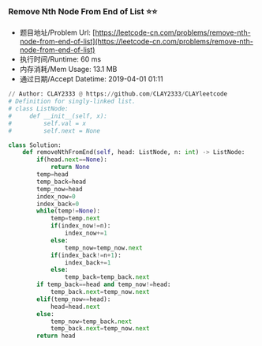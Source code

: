 
### Remove Nth Node From End of List :star::star:
- 题目地址/Problem Url: [https://leetcode-cn.com/problems/remove-nth-node-from-end-of-list](https://leetcode-cn.com/problems/remove-nth-node-from-end-of-list)
- 执行时间/Runtime: 60 ms 
- 内存消耗/Mem Usage: 13.1 MB
- 通过日期/Accept Datetime: 2019-04-01 01:11
```python
// Author: CLAY2333 @ https://github.com/CLAY2333/CLAYleetcode
# Definition for singly-linked list.
# class ListNode:
#     def __init__(self, x):
#         self.val = x
#         self.next = None

class Solution:
    def removeNthFromEnd(self, head: ListNode, n: int) -> ListNode:
        if(head.next==None):
            return None
        temp=head
        temp_back=head
        temp_now=head
        index_now=0
        index_back=0
        while(temp!=None):
            temp=temp.next
            if(index_now!=n):
                index_now+=1
            else:
                temp_now=temp_now.next
            if(index_back!=n+1):
                index_back+=1
            else:
                temp_back=temp_back.next
        if temp_back==head and temp_now!=head:
            temp_back.next=temp_now.next
        elif(temp_now==head):
            head=head.next
        else:
            temp_now=temp_back.next
            temp_back.next=temp_now.next
        return head

```
